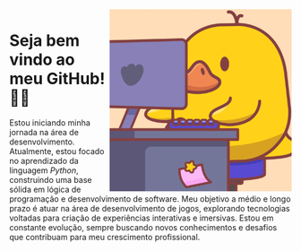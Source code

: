 <img src = "duckcoding.gif" width = "325px" align = "right">

# Seja bem vindo ao meu GitHub! 🦆💞
Estou iniciando minha jornada na área de desenvolvimento. Atualmente, estou focado no aprendizado da linguagem *Python*, construindo uma base sólida em lógica de programação e desenvolvimento de software. Meu objetivo a médio e longo prazo é atuar na área de desenvolvimento de jogos, explorando tecnologias voltadas para criação de experiências interativas e imersivas. Estou em constante evolução, sempre buscando novos conhecimentos e desafios que contribuam para meu crescimento profissional.

